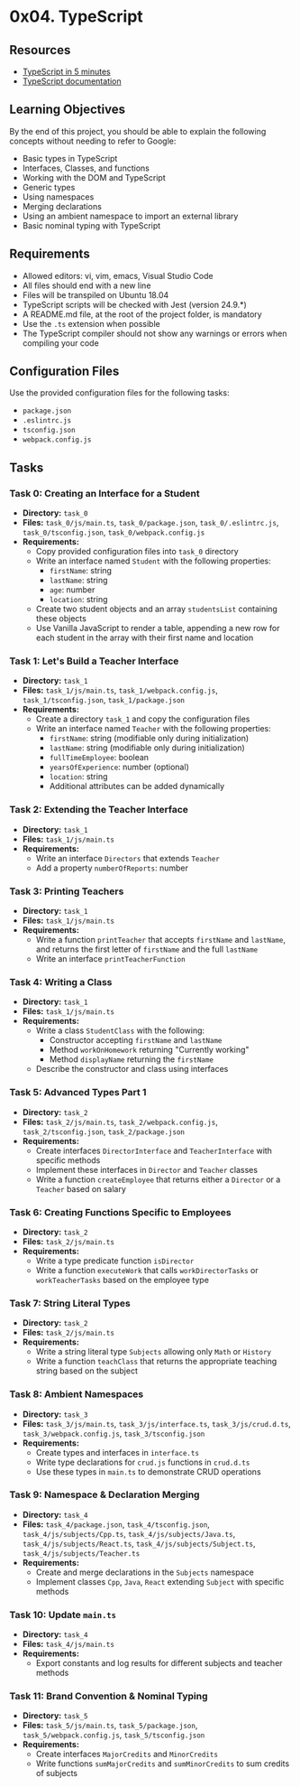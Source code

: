 # 0x04. TypeScript


## Resources
- [TypeScript in 5 minutes](https://www.typescriptlang.org/docs/handbook/typescript-in-5-minutes.html)
- [TypeScript documentation](https://www.typescriptlang.org/docs/)

## Learning Objectives
By the end of this project, you should be able to explain the following concepts without needing to refer to Google:
- Basic types in TypeScript
- Interfaces, Classes, and functions
- Working with the DOM and TypeScript
- Generic types
- Using namespaces
- Merging declarations
- Using an ambient namespace to import an external library
- Basic nominal typing with TypeScript

## Requirements
- Allowed editors: vi, vim, emacs, Visual Studio Code
- All files should end with a new line
- Files will be transpiled on Ubuntu 18.04
- TypeScript scripts will be checked with Jest (version 24.9.*)
- A README.md file, at the root of the project folder, is mandatory
- Use the `.ts` extension when possible
- The TypeScript compiler should not show any warnings or errors when compiling your code

## Configuration Files
Use the provided configuration files for the following tasks:
- `package.json`
- `.eslintrc.js`
- `tsconfig.json`
- `webpack.config.js`

## Tasks

### Task 0: Creating an Interface for a Student
- **Directory:** `task_0`
- **Files:** `task_0/js/main.ts`, `task_0/package.json`, `task_0/.eslintrc.js`, `task_0/tsconfig.json`, `task_0/webpack.config.js`
- **Requirements:**
  - Copy provided configuration files into `task_0` directory
  - Write an interface named `Student` with the following properties:
    - `firstName`: string
    - `lastName`: string
    - `age`: number
    - `location`: string
  - Create two student objects and an array `studentsList` containing these objects
  - Use Vanilla JavaScript to render a table, appending a new row for each student in the array with their first name and location

### Task 1: Let's Build a Teacher Interface
- **Directory:** `task_1`
- **Files:** `task_1/js/main.ts`, `task_1/webpack.config.js`, `task_1/tsconfig.json`, `task_1/package.json`
- **Requirements:**
  - Create a directory `task_1` and copy the configuration files
  - Write an interface named `Teacher` with the following properties:
    - `firstName`: string (modifiable only during initialization)
    - `lastName`: string (modifiable only during initialization)
    - `fullTimeEmployee`: boolean
    - `yearsOfExperience`: number (optional)
    - `location`: string
    - Additional attributes can be added dynamically

### Task 2: Extending the Teacher Interface
- **Directory:** `task_1`
- **Files:** `task_1/js/main.ts`
- **Requirements:**
  - Write an interface `Directors` that extends `Teacher`
  - Add a property `numberOfReports`: number

### Task 3: Printing Teachers
- **Directory:** `task_1`
- **Files:** `task_1/js/main.ts`
- **Requirements:**
  - Write a function `printTeacher` that accepts `firstName` and `lastName`, and returns the first letter of `firstName` and the full `lastName`
  - Write an interface `printTeacherFunction`

### Task 4: Writing a Class
- **Directory:** `task_1`
- **Files:** `task_1/js/main.ts`
- **Requirements:**
  - Write a class `StudentClass` with the following:
    - Constructor accepting `firstName` and `lastName`
    - Method `workOnHomework` returning "Currently working"
    - Method `displayName` returning the `firstName`
  - Describe the constructor and class using interfaces

### Task 5: Advanced Types Part 1
- **Directory:** `task_2`
- **Files:** `task_2/js/main.ts`, `task_2/webpack.config.js`, `task_2/tsconfig.json`, `task_2/package.json`
- **Requirements:**
  - Create interfaces `DirectorInterface` and `TeacherInterface` with specific methods
  - Implement these interfaces in `Director` and `Teacher` classes
  - Write a function `createEmployee` that returns either a `Director` or a `Teacher` based on salary

### Task 6: Creating Functions Specific to Employees
- **Directory:** `task_2`
- **Files:** `task_2/js/main.ts`
- **Requirements:**
  - Write a type predicate function `isDirector`
  - Write a function `executeWork` that calls `workDirectorTasks` or `workTeacherTasks` based on the employee type

### Task 7: String Literal Types
- **Directory:** `task_2`
- **Files:** `task_2/js/main.ts`
- **Requirements:**
  - Write a string literal type `Subjects` allowing only `Math` or `History`
  - Write a function `teachClass` that returns the appropriate teaching string based on the subject

### Task 8: Ambient Namespaces
- **Directory:** `task_3`
- **Files:** `task_3/js/main.ts`, `task_3/js/interface.ts`, `task_3/js/crud.d.ts`, `task_3/webpack.config.js`, `task_3/tsconfig.json`
- **Requirements:**
  - Create types and interfaces in `interface.ts`
  - Write type declarations for `crud.js` functions in `crud.d.ts`
  - Use these types in `main.ts` to demonstrate CRUD operations

### Task 9: Namespace & Declaration Merging
- **Directory:** `task_4`
- **Files:** `task_4/package.json`, `task_4/tsconfig.json`, `task_4/js/subjects/Cpp.ts`, `task_4/js/subjects/Java.ts`, `task_4/js/subjects/React.ts`, `task_4/js/subjects/Subject.ts`, `task_4/js/subjects/Teacher.ts`
- **Requirements:**
  - Create and merge declarations in the `Subjects` namespace
  - Implement classes `Cpp`, `Java`, `React` extending `Subject` with specific methods

### Task 10: Update `main.ts`
- **Directory:** `task_4`
- **Files:** `task_4/js/main.ts`
- **Requirements:**
  - Export constants and log results for different subjects and teacher methods

### Task 11: Brand Convention & Nominal Typing
- **Directory:** `task_5`
- **Files:** `task_5/js/main.ts`, `task_5/package.json`, `task_5/webpack.config.js`, `task_5/tsconfig.json`
- **Requirements:**
  - Create interfaces `MajorCredits` and `MinorCredits`
  - Write functions `sumMajorCredits` and `sumMinorCredits` to sum credits of subjects
